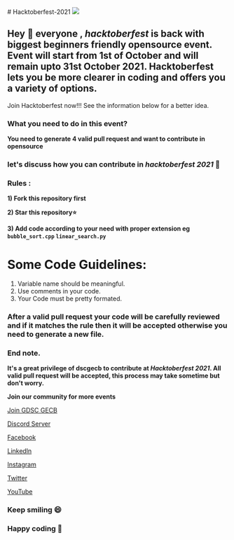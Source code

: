 <!DOCTYPE html>
</html>
</head>
<title> Read me on Hacktoberfest</title></head>
<BODY>
# Hacktoberfest-2021
<img src='https://github.com/idomendrasahu/Hacktoberfest-2021/blob/main/unnamed.png'/>

## Hey 👋 everyone , *hacktoberfest* is back with biggest beginners friendly opensource event. Event will start from 1st of October and will remain upto 31st October 2021. Hacktoberfest lets you be more clearer in coding and offers you a variety of options. 

Join Hacktoberfest now!!!
See the information below for a better idea.

### What you need to do in this event?
**You need to generate 4 valid pull request and want to contribute in opensource**

### let's discuss how you can contribute in *hacktoberfest 2021* 🙌

### Rules :
**1) Fork this repository first**

**2) Star this repository⭐**

**3) Add code according to your need with proper extension eg `bubble_sort.cpp` `linear_search.py`**

# Some Code Guidelines:
1. Variable name should be meaningful.
2. Use comments in your code.
3. Your Code must be pretty formated.

### After a valid pull request your code will be carefully reviewed and if it matches the rule then it will be accepted otherwise you need to generate a new file.

### End note.

**It's a great privilege of **dscgecb** to contribute at *Hacktoberfest 2021*. All valid pull request will be accepted, this process may take sometime but don't worry.**

**Join our community for more events**

[Join GDSC GECB](https://gdsc.community.dev/government-engineering-college-bilaspur/)

[Discord Server](https://discord.gg/33WxKxrFbe)

[Facebook](https://www.facebook.com/dscgecbsp)

[Linkedln](https://www.linkedin.com/company/dscgecbsp)

[Instagram](https://www.instagram.com/dscgecbsp)

[Twitter](https://twitter.com/dscgecbsp)

[YouTube](https://youtube.com/channel/UC8rno_uNP6gifuX5TOI1ulg)

### Keep smiling 😄
### Happy coding 🥳
</BODY>
</html>
